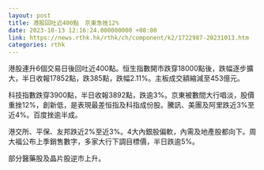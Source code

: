 ```yaml
---
layout: post
title: 港股回吐近400點　京東急挫12%
date: 2023-10-13 12:16:24.000000000 +08:00
link: https://news.rthk.hk/rthk/ch/component/k2/1722987-20231013.htm
categories: rthk
---
```


港股連升6個交易日後回吐近400點。恒生指數開市跌穿18000點後，跌幅逐步擴大，半日收報17852點，跌385點，跌幅2.11%。主板成交額縮減至453億元。

科技指數跌穿3900點，半日收報3892點，跌逾3%。京東被數間大行唱淡，股價重挫12%，創新低，是表現最差恒指及科指成份股。騰訊、美團及阿里跌近3%至近4%。百度挫逾半成。

港交所、平保、友邦跌近2%至近3%。4大內銀股偏軟，內需及地產股都向下。周大福公布上季銷售數字，多家大行下調目標價，半日跌逾5%。

部分醫藥股及晶片股逆市上升。
